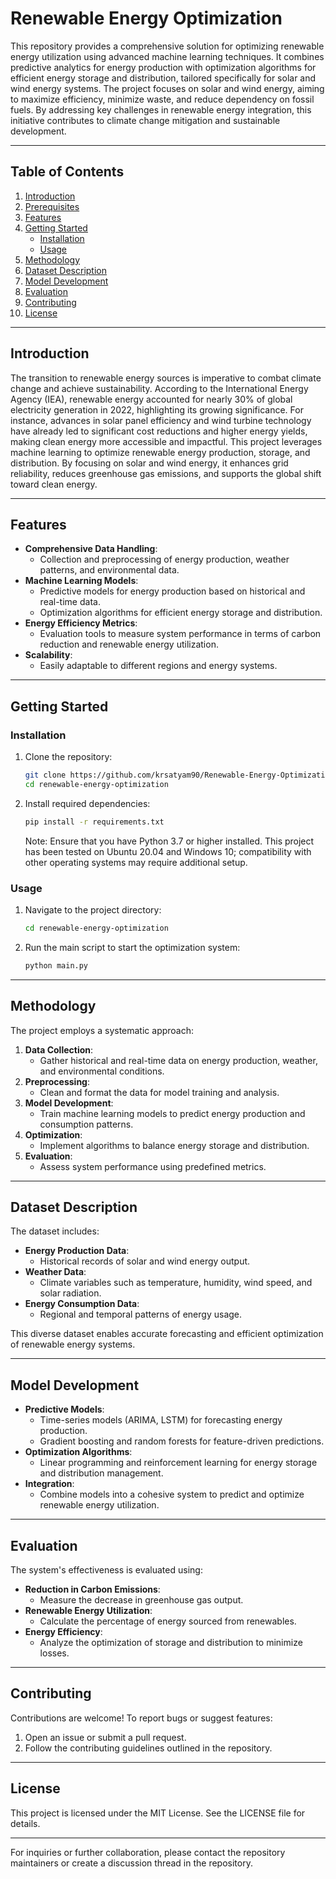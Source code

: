 # Renewable Energy Optimization

This repository provides a comprehensive solution for optimizing renewable energy utilization using advanced machine learning techniques. It combines predictive analytics for energy production with optimization algorithms for efficient energy storage and distribution, tailored specifically for solar and wind energy systems. The project focuses on solar and wind energy, aiming to maximize efficiency, minimize waste, and reduce dependency on fossil fuels. By addressing key challenges in renewable energy integration, this initiative contributes to climate change mitigation and sustainable development.

---

## Table of Contents
1. [Introduction](#introduction)
2. [Prerequisites](#prerequisites)
2. [Features](#features)
3. [Getting Started](#getting-started)
    - [Installation](#installation)
    - [Usage](#usage)
4. [Methodology](#methodology)
5. [Dataset Description](#dataset-description)
6. [Model Development](#model-development)
7. [Evaluation](#evaluation)
8. [Contributing](#contributing)
9. [License](#license)

---

## Introduction

The transition to renewable energy sources is imperative to combat climate change and achieve sustainability. According to the International Energy Agency (IEA), renewable energy accounted for nearly 30% of global electricity generation in 2022, highlighting its growing significance. For instance, advances in solar panel efficiency and wind turbine technology have already led to significant cost reductions and higher energy yields, making clean energy more accessible and impactful. This project leverages machine learning to optimize renewable energy production, storage, and distribution. By focusing on solar and wind energy, it enhances grid reliability, reduces greenhouse gas emissions, and supports the global shift toward clean energy.

---

## Features

- **Comprehensive Data Handling**:
  - Collection and preprocessing of energy production, weather patterns, and environmental data.
- **Machine Learning Models**:
  - Predictive models for energy production based on historical and real-time data.
  - Optimization algorithms for efficient energy storage and distribution.
- **Energy Efficiency Metrics**:
  - Evaluation tools to measure system performance in terms of carbon reduction and renewable energy utilization.
- **Scalability**:
  - Easily adaptable to different regions and energy systems.

---

## Getting Started

### Installation
1. Clone the repository:
   ```bash
   git clone https://github.com/krsatyam90/Renewable-Energy-Optimization.git
   cd renewable-energy-optimization
   ```
2. Install required dependencies:
   ```bash
   pip install -r requirements.txt
   ```
   Note: Ensure that you have Python 3.7 or higher installed. This project has been tested on Ubuntu 20.04 and Windows 10; compatibility with other operating systems may require additional setup.

### Usage
1. Navigate to the project directory:
   ```bash
   cd renewable-energy-optimization
   ```
2. Run the main script to start the optimization system:
   ```bash
   python main.py
   ```

---

## Methodology

The project employs a systematic approach:
1. **Data Collection**:
   - Gather historical and real-time data on energy production, weather, and environmental conditions.
2. **Preprocessing**:
   - Clean and format the data for model training and analysis.
3. **Model Development**:
   - Train machine learning models to predict energy production and consumption patterns.
4. **Optimization**:
   - Implement algorithms to balance energy storage and distribution.
5. **Evaluation**:
   - Assess system performance using predefined metrics.

---

## Dataset Description

The dataset includes:
- **Energy Production Data**:
  - Historical records of solar and wind energy output.
- **Weather Data**:
  - Climate variables such as temperature, humidity, wind speed, and solar radiation.
- **Energy Consumption Data**:
  - Regional and temporal patterns of energy usage.

This diverse dataset enables accurate forecasting and efficient optimization of renewable energy systems.

---

## Model Development

- **Predictive Models**:
  - Time-series models (ARIMA, LSTM) for forecasting energy production.
  - Gradient boosting and random forests for feature-driven predictions.
- **Optimization Algorithms**:
  - Linear programming and reinforcement learning for energy storage and distribution management.
- **Integration**:
  - Combine models into a cohesive system to predict and optimize renewable energy utilization.

---

## Evaluation

The system's effectiveness is evaluated using:
- **Reduction in Carbon Emissions**:
  - Measure the decrease in greenhouse gas output.
- **Renewable Energy Utilization**:
  - Calculate the percentage of energy sourced from renewables.
- **Energy Efficiency**:
  - Analyze the optimization of storage and distribution to minimize losses.

---

## Contributing

Contributions are welcome! To report bugs or suggest features:
1. Open an issue or submit a pull request.
2. Follow the contributing guidelines outlined in the repository.

---

## License

This project is licensed under the MIT License. See the LICENSE file for details.

---

For inquiries or further collaboration, please contact the repository maintainers or create a discussion thread in the repository.

